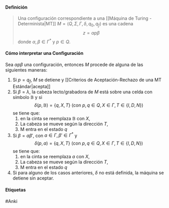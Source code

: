 #### Definición
> Una configuración correspondiente a una [[Máquina de Turing - Determinista|MT]] $M=\langle Q,\Sigma,\Gamma,\delta,q_0,q_f\rangle$ es una cadena $$z=\alpha p\beta$$
> donde $\alpha,\beta\in\Gamma^*$ y $p\in Q$.

#### Cómo interpretar una Configuración

Sea $\alpha p\beta$ una configuración, entonces $M$ procede de alguna de las siguientes maneras:
1. Si $p=q_f$, $M$ se detiene y [[Criterios de Aceptación-Rechazo de una MT Estándar|acepta]] 
2. Si $\beta=\lambda$, la cabeza lecto/grabadora de $M$ está sobre una celda con símbolo $\mathbb{B}$ y si $$\delta(p,\mathbb{B})=\{q,X,T\} \text{ (con }p,q\in Q, X\in\Gamma, T\in \{I,D,N\})$$se tiene que:
	1. en la cinta se reemplaza $\mathbb{B}$ con $X$, 
	2. La cabeza se mueve según la dirección $T$,
	3. M entra en el estado $q$
3. Si $\beta=a\beta'$, con $a\in\Gamma,\beta'\in\Gamma^*$ y $$\delta(p,a)=\{q,X,T\} \text{ (con }p,q\in Q, X\in\Gamma, T\in \{I,D,N\})$$se tiene que:
	1. en la cinta se reemplaza $a$ con $X$, 
	2. La cabeza se mueve según la dirección $T$,
	3. M entra en el estado $q$
4. Si para alguno de los casos anteriores, $\delta$ no está definida, la máquina se detiene sin aceptar.

#### Etiquetas
#Anki 
